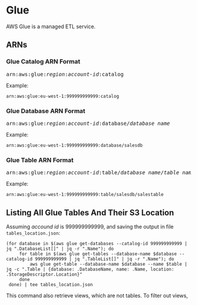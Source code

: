 # Glue
AWS Glue is a managed ETL service.

## ARNs
### Glue Catalog ARN Format
<pre>
arn:aws:glue:<i>region</i>:<i>account-id</i>:catalog
</pre>

Example:

`arn:aws:glue:eu-west-1:999999999999:catalog`

### Glue Database ARN Format
<pre>
arn:aws:glue:<i>region</i>:<i>account-id</i>:database/<i>database name</i>
</pre>

Example:

`arn:aws:glue:eu-west-1:999999999999:database/salesdb`

### Glue Table ARN Format
<pre>
arn:aws:glue:<i>region</i>:<i>account-id</i>:table/<i>database name</i>/<i>table name</i>
</pre>

Example:

`arn:aws:glue:eu-west-1:999999999999:table/salesdb/salestable`

## Listing All Glue Tables And Their S3 Location
Assuming *accound id* is 999999999999, and saving the output in file 
`tables_location.json`:

```shell
(for database in $(aws glue get-databases --catalog-id 999999999999 | jq ".DatabaseList[]" | jq -r ".Name"); do
     for table in $(aws glue get-tables --database-name $database --catalog-id 999999999999 | jq ".TableList[]" | jq -r ".Name"); do
         aws glue get-table --database-name $database --name $table | jq -c ".Table | {database: .DatabaseName, name: .Name, location: .StorageDescriptor.Location}"
     done
 done) | tee tables_location.json
 ```

 This command also retrieve views, which are not tables. To filter out views,
